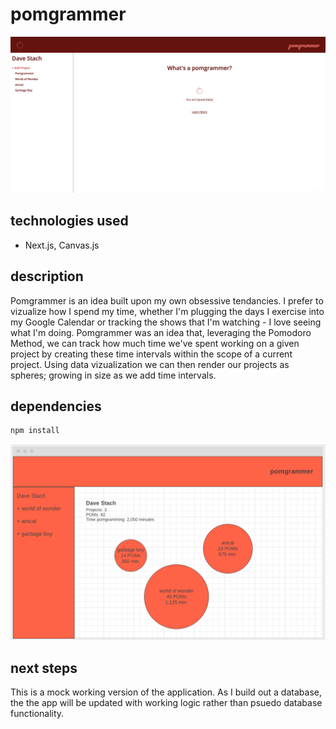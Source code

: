 # pomgrammer

![screenshot](public/screenshot.png)

## technologies used
- Next.js, Canvas.js

## description
Pomgrammer is an idea built upon my own obsessive tendancies. I prefer to vizualize how I spend my time, whether I'm plugging the days I exercise into my Google Calendar or tracking the shows that I'm watching - I love seeing what I'm doing. Pomgrammer was an idea that, leveraging the Pomodoro Method, we can track how much time we've spent working on a given project by creating these time intervals within the scope of a current project. Using data vizualization we can then render our projects as spheres; growing in size as we add time intervals.

## dependencies
```sh
npm install
```

![wireframe](public/wireframe.png)

## next steps
This is a mock working version of the application. As I build out a database, the the app will be updated with working logic rather than psuedo database functionality.